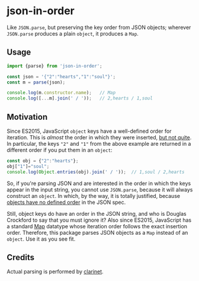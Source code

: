 # json-in-order

Like `JSON.parse`, but preserving the key order from JSON objects; wherever `JSON.parse` produces a plain `object`, it produces a `Map`.

## Usage

```js
import {parse} from 'json-in-order';

const json = '{"2":"hearts","1":"soul"}';
const m = parse(json);

console.log(m.constructor.name);   // Map
console.log([...m].join(' / '));   // 2,hearts / 1,soul
```

## Motivation

Since ES2015, JavaScript `object` keys have a well-defined order for iteration. This is _almost_ the order in which
they were inserted, [but not quite](https://stackoverflow.com/a/5525820). In particular, the keys `"2"` and
`"1"` from the above example are returned in a different order if you put them in an `object`:

```js
const obj = {"2":"hearts"};
obj["1"]="soul";
console.log(Object.entries(obj).join(' / '));  // 1,soul / 2,hearts
```

So, if you're parsing JSON and are interested in the order in which the keys appear in the input string, you cannot use
`JSON.parse`, because it will always construct an `object`. In which, by the way, it is totally justified, because
[objects have no defined order](https://www.json.org/json-en.html) in the JSON spec.

Still, object keys do have an order in the JSON string, and who is Douglas Crockford to say that you must ignore it?
Also since ES2015, JavaScript has a standard [Map](https://developer.mozilla.org/en-US/docs/Web/JavaScript/Reference/Global_Objects/Map)
datatype whose iteration order follows the exact insertion order. Therefore, this package parses JSON objects as a `Map` instead
of an `object`. Use it as you see fit.

## Credits

Actual parsing is performed by [clarinet](https://github.com/dscape/clarinet).
